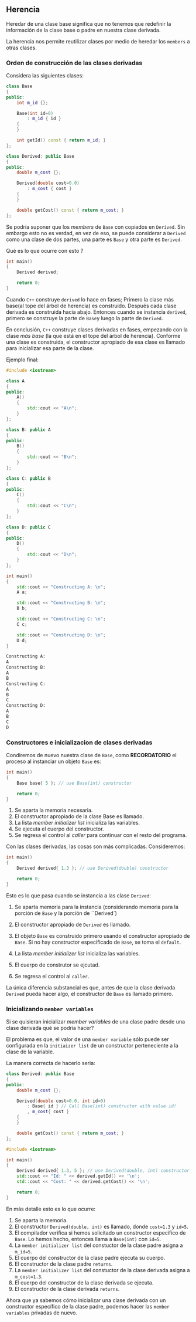 ## Herencia 

Heredar de una clase base significa que no tenemos que redefinir la información de la clase base o padre en nuestra clase derivada. 

La herencia nos permite reutilizar clases por medio de heredar los `members` a otras clases. 


### Orden de construcción de las clases derivadas 

Considera las siguientes clases: 

```cpp
class Base
{
public:
    int m_id {};

    Base(int id=0)
        : m_id { id }
    {
    }

    int getId() const { return m_id; }
};

class Derived: public Base
{
public:
    double m_cost {};

    Derived(double cost=0.0)
        : m_cost { cost }
    {
    }

    double getCost() const { return m_cost; }
};
```

Se podría suponer que los *members* de `Base` con copiados en `Derived`. Sin embargo esto no es verdad, en vez de eso, se puede considerar a `Derived` como una clase de dos partes, una parte es `Base` y otra parte es `Derived`. 


Qué es lo que ocurre con esto ? 

```cpp
int main()
{
    Derived derived;

    return 0;
}
```

Cuando `C++` construye `derived` lo hace en fases; Primero la clase más base(al tope del árbol de herencia) es construido. Después cada clase derivada es construida hacia abajo. Entonces cuando se instancia `derived`, primero se construye la parte de  `Base`y luego la parte de `Derived`. 

En conclusión, `C++` construye clases derivadas en fases, empezando con la clase *más base* (la que está en el tope del árbol de herencia). Conforme una clase es construida, el constructor apropiado de esa clase es llamado para inicializar esa parte de la clase. 

Ejemplo final: 

```cpp
#include <iostream>

class A
{
public:
    A()
    {
        std::cout << "A\n";
    }
};

class B: public A
{
public:
    B()
    {
        std::cout << "B\n";
    }
};

class C: public B
{
public:
    C()
    {
        std::cout << "C\n";
    }
};

class D: public C
{
public:
    D()
    {
        std::cout << "D\n";
    }
};
```

```cpp
int main()
{
    std::cout << "Constructing A: \n";
    A a;

    std::cout << "Constructing B: \n";
    B b;

    std::cout << "Constructing C: \n";
    C c;

    std::cout << "Constructing D: \n";
    D d;
}
```

```bash
Constructing A:
A
Constructing B:
A
B
Constructing C:
A
B
C
Constructing D:
A
B
C
D
```

### Constructores e inicializacion de clases derivadas


Condiremos de nuevo nuestra clase de `Base`, como **RECORDATORIO** el proceso al instanciar un objeto `Base` es: 

```cpp
int main()
{
    Base base{ 5 }; // use Base(int) constructor

    return 0;
}
```

1. Se aparta la memoria necesaria. 
2. El constructor apropiado de la clase Base es llamado.
3. La lista *member initializer list* inicializa las variables. 
4. Se ejecuta el cuerpo del constructor.
5. Se regresa el control al *caller* para continuar con el resto del programa.

Con las clases derivadas, las cosas son más complicadas. Consideremos: 

```cpp
int main()
{
    Derived derived{ 1.3 }; // use Derived(double) constructor

    return 0;
}
```

Esto es lo que pasa cuando se instancia a las clase `Derived`:

1. Se aparta memoria para la instancia (considerando memoria para la porción de `Base` y la porción de ``Derived`)

2. El constructor apropiado de `Derived` es llamado. 

3. El objeto `Base` es construido primero usando el constructor apropiado de `Base`. Si no hay constructor especificado de `Base`, se toma el `default`. 

4. La lista *member initializer list* inicializa las variables.

5. El cuerpo de construtor se ejcutad. 

6. Se regresa el control al `caller`. 

La única diferencia substancial es que, antes de que la clase derivada `Derived` pueda hacer algo, el constructor de `Base` es llamado primero.

### Inicializando `member variables`

Si se quisieran inicializar *member variables* de una clase padre desde una clase derivada qué se podría hacer? 

El problema es que, el valor de una `member variable` sólo puede ser configurada en la `initiaizer list` de un constructor perteneciente a la clase de la variable. 

La manera correcta de hacerlo seria: 

```cpp
class Derived: public Base
{
public:
    double m_cost {};

    Derived(double cost=0.0, int id=0)
        : Base{ id } // Call Base(int) constructor with value id!
        , m_cost{ cost }
    {
    }

    double getCost() const { return m_cost; }
}; 
```

```cpp
#include <iostream>

int main()
{
    Derived derived{ 1.3, 5 }; // use Derived(double, int) constructor
    std::cout << "Id: " << derived.getId() << '\n';
    std::cout << "Cost: " << derived.getCost() << '\n';

    return 0;
}
```

En más detalle esto es lo que ocurre: 

1. Se aparta la memoria. 
2. El constructor `Derived(double, int)` es llamado, donde `cost=1.3` y `id=5`. 
3. El compilador verifica si hemos solicitado un constructor específico de `Base`. Lo hemos hecho, entonces llama a `Base(int)` con `id=5`. 
4. La `member initializer list` del constuctor de la clase padre asigna a `m_id=5`.
5. El cuerpo del constructor de la clase padre ejecuta su cuerpo. 
6. El constructor de la clase padre `returns`. 
7. La `member initializer list` del constuctor de la clase derivada asigna a `m_cost=1.3`.
8. El cuerpo del constructor de la clase derivada se ejecuta. 
9. El constructor de la clase derivada `returns`.


Ahora que ya sabemos cómo inicializar una clase derivada con un constructor específico de la clase padre, podemos hacer las `member variables` privadas de nuevo. 
